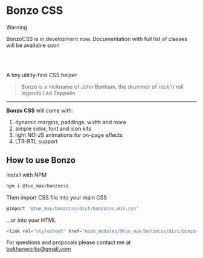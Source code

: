 # Bonzo CSS

> [!WARNING]
> BonzoCSS is in development now. Documentation with full list of classes will be available soon

<br><br>

A tiny utility-first CSS helper

> Bonzo is a nickname of John Bonham, the drummer of rock'n'roll legends Led Zeppelin

---

**Bonzo CSS** will come with:

1. dynamic margins, paddings, width and more
2. simple color, font and icon kits
3. light NO-JS animations for on-page effects
4. LTR-RTL support

## How to use Bonzo

Install with NPM

```sh
npm i @tuo_max/bonzocss
```

Then import CSS file into your main CSS

```sh
@import '@tuo_max/bonzocss/dist/bonzocss.min.css'
```

...or into your HTML

```sh
<link rel="stylesheet" href="node_modules/@tuo_max/bonzocss/dist/bonzocss.min.css">
```

For questions and proposals please contact me at <bokhanworks@gmail.com>
